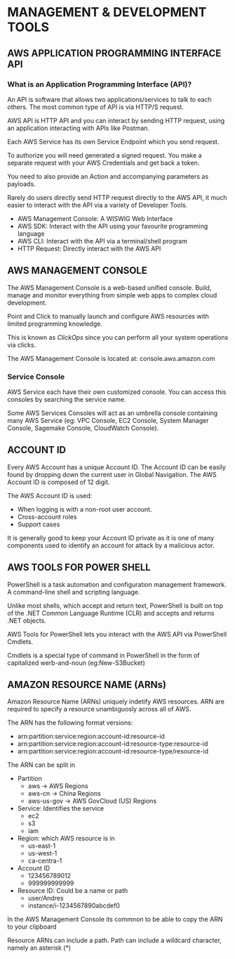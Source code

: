 # MANAGEMENT & DEVELOPMENT TOOLS

## AWS APPLICATION PROGRAMMING INTERFACE API

### What is an Application Programming Interface (API)?

An API is software that allows two applications/services to talk to each others. The most common type of API is via HTTP/S request.

AWS API is HTTP API and you can interact by sending HTTP request, using an application interacting with APIs like Postman.

Each AWS Service has its own Service Endpoint which you send request.

To authorize you will need generated a signed request. You make a separate request with your AWS Credentials and get back a token.

You need to also provide an Action and accompanying parameters as payloads.

Rarely do users directly send HTTP request directly to the AWS API, it much easier to interact with the API via a variety of Developer Tools.
 - AWS Management Console: A WISWIG Web Interface
 - AWS SDK: Interact with the API using your favourite programming language
 - AWS CLI: Interact with the API via a terminal/shell program
 - HTTP Request: Directly interact with the AWS API

## AWS MANAGEMENT CONSOLE

The AWS Management Console is a web-based unified console. Build, manage and monitor everything from simple web apps to complex cloud development.

Point and Click to manually launch and configure AWS resources with limited programming knowledge.

This is known as *ClickOps* since you can perform all your system operations via clicks.

The AWS Management Console is located at: console.aws.amazon.com

### Service Console

AWS Service each have their own customized console. You can access this consoles by searching the service name.

Some AWS Services Consoles will act as an umbrella console containing many AWS Service (eg: VPC Console, EC2 Console, System Manager Console, Sagemake Console, CloudWatch Console).

## ACCOUNT ID

Every AWS Account has a unique Account ID. The Account ID can be easily found by dropping down the current user in Global Navigation. The AWS Account ID is composed of 12 digit.

The AWS Account ID is used:
 - When logging is with a non-root user account.
 - Cross-account roles
 - Support cases

It is generally good to keep your Account ID private as it is one of many components used to identify an account for attack by a malicious actor.

## AWS TOOLS FOR POWER SHELL

PowerShell is a task automation and configuration management framework. A command-line shell and scripting language.

Unlike most shells, which accept and return text, PowerShell is built on top of the .NET Common Language Runtime (CLR) and accepts and returns .NET objects.

AWS Tools for PowerShell lets you interact with the AWS API via PowerShell Cmdlets.

Cmdlets is a special type of command in PowerShell in the form of capitalized werb-and-noun (eg:New-S3Bucket)

## AMAZON RESOURCE NAME (ARNs)

Amazon Resource Name (ARNs) uniquely indetify AWS resources. ARN are required to specify a resource unambiguosly across all of AWS.

The ARN has the following format versions:
 - arn:partition:service:region:account-id:resource-id
 - arn:partition:service:region:account-id:resource-type:resource-id
 - arn:partition:service:region:account-id:resource-type/resource-id

The ARN can be split in
 - Partition
    - aws -> AWS Regions
    - aws-cn -> China Regions
    - aws-us-gov -> AWS GovCloud (US) Regions
 - Service: Identifies the service
    - ec2
    - s3
    - iam
 - Region: which AWS resource is in
    - us-east-1
    - us-west-1
    - ca-centra-1
 - Account ID
    - 123456789012
    - 999999999999
 - Resource ID: Could be a name or path
    - user/Andres
    - instance/i-1234567890abcdef0

In the AWS Management Console its commnon to be able to copy the ARN to your clipboard

Resource ARNs can include a path. Path can include a wildcard character, namely an asterisk (*)